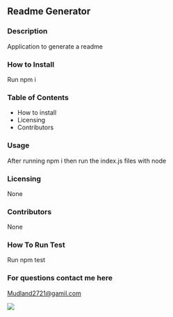 <b><h2>Readme Generator </h2></b>

<b><h3>Description</h3></b>
Application to generate a readme

<b><h3>How to Install</h3></b>
Run npm i 

<b><h3>Table of Contents</h3></b>

<ul><li>How to install</li>

<li>Licensing</li>

<li>Contributors</li>

</ul>

<b><h3>Usage</h3></b>
After running npm i then run the index.js files with node

<b><h3>Licensing</h3></b>
None

<b><h3>Contributors</h3></b>
None

<b><h3>How To Run Test</h3></b>
Run npm test

<b><h3>For questions contact me here</h3></b>
Mudland2721@gamil.com

![](https://avatars.githubusercontent.com/u/62409021?)